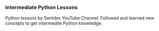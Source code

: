 ### **Intermediate Python Lessons**

Python lessons by Sentdex YouTube Channel. Followed and learned new concepts to get intermedite Python knowledge.
